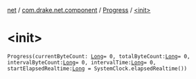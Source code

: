 [net](../../index.md) / [com.drake.net.component](../index.md) / [Progress](index.md) / [&lt;init&gt;](./-init-.md)

# &lt;init&gt;

`Progress(currentByteCount: `[`Long`](https://kotlinlang.org/api/latest/jvm/stdlib/kotlin/-long/index.html)` = 0, totalByteCount: `[`Long`](https://kotlinlang.org/api/latest/jvm/stdlib/kotlin/-long/index.html)` = 0, intervalByteCount: `[`Long`](https://kotlinlang.org/api/latest/jvm/stdlib/kotlin/-long/index.html)` = 0, intervalTime: `[`Long`](https://kotlinlang.org/api/latest/jvm/stdlib/kotlin/-long/index.html)` = 0, startElapsedRealtime: `[`Long`](https://kotlinlang.org/api/latest/jvm/stdlib/kotlin/-long/index.html)` = SystemClock.elapsedRealtime())`